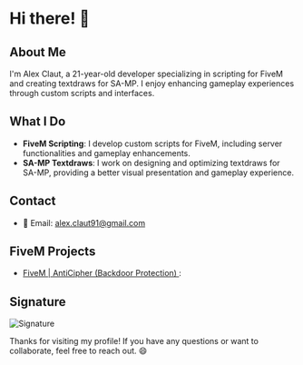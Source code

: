 # Hi there! 👋

## About Me

I'm Alex Claut, a 21-year-old developer specializing in scripting for FiveM and creating textdraws for SA-MP. I enjoy enhancing gameplay experiences through custom scripts and interfaces.

## What I Do

- **FiveM Scripting**: I develop custom scripts for FiveM, including server functionalities and gameplay enhancements.
- **SA-MP Textdraws**: I work on designing and optimizing textdraws for SA-MP, providing a better visual presentation and gameplay experience.

## Contact

- 📧 Email: [alex.claut91@gmail.com](mailto:alex.claut91@egmail.com)

## FiveM Projects

- [FiveM | AntiCipher (Backdoor Protection) ](https://github.com/alex-claut/Anti-Cipher):

## Signature

![Signature](https://i.imgur.com/DcJibJc.png)

Thanks for visiting my profile! If you have any questions or want to collaborate, feel free to reach out. 😄

